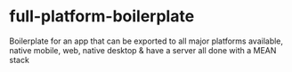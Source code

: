 # full-platform-boilerplate
Boilerplate for an app that can be exported to all major platforms available, native mobile, web, native desktop &amp; have a server all done with a MEAN stack
